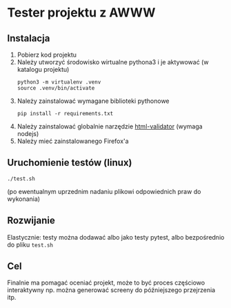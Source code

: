 # Tester projektu z AWWW
## Instalacja

1. Pobierz kod projektu
2. Należy utworzyć środowisko wirtualne pythona3 i je aktywować (w katalogu projektu)
    ```
    python3 -m virtualenv .venv
    source .venv/bin/activate
    ```
3. Należy zainstalować wymagane biblioteki pythonowe
    ```
    pip install -r requirements.txt
    ```
4. Należy zainstalować globalnie narzędzie [html-validator](https://www.npmjs.com/package/html-validate) (wymaga nodejs)
5. Należy mieć zainstalowanego Firefox'a

## Uruchomienie testów (linux)
```
./test.sh
```
(po ewentualnym uprzednim nadaniu plikowi odpowiednich praw do wykonania)

## Rozwijanie
Elastycznie: testy można dodawać albo jako testy pytest, albo bezpośrednio do pliku `test.sh`

## Cel
Finalnie ma pomagać oceniać projekt, może to być proces częściowo interaktywny np. można generować screeny do późniejszego przejrzenia itp. 